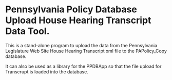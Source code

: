 # Pennsylvania Policy Database Upload House Hearing Transcript Data Tool.

This is a stand-alone program to upload the data from the Pennsylvania Legislature 
Web Site House Hearing Transcript xml file to the PAPolicy_Copy database. 

It can also be used as a library for the PPDBApp so that the file upload for
Transcrupt is loaded into the database.


